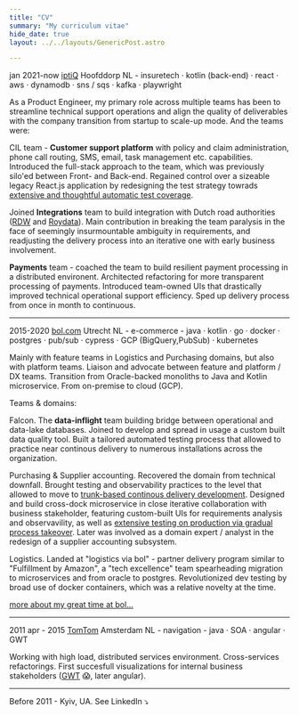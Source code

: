 ```yaml
---
title: "CV"
summary: "My curriculum vitae"
hide_date: true
layout: ../../layouts/GenericPost.astro

---
```


jan 2021-now [iptiQ](https://www.iptiq.com/) Hoofddorp NL - insuretech · kotlin (back-end) · react · aws · dynamodb · sns / sqs · kafka · playwright 

As a Product Engineer, my primary role across multiple teams has been to streamline technical support operations and align the quality of deliverables with the company transition from startup to scale-up mode. And the teams were:

CIL team - **Customer support platform** with policy and claim administration, phone call routing, SMS, email, task management etc. capabilities. Introduced the full-stack approach to the team, which was previously silo'ed between Front- and Back-end. Regained control over a sizeable legacy React.js application by redesigning the test strategy towrads [extensive and thoughtful automatic test coverage](/talks/app-testing-with-playwright/).

Joined **Integrations** team to build integration with Dutch road authorities ([RDW](https://www.rdw.nl/) and [Roydata](https://www.seps.nl/roy-data/)). Main contribution in breaking the team paralysis in the face of seemingly insurmountable ambiguity in requirements, and readjusting the delivery process into an iterative one with early business involvement.

**Payments** team - coached the team to build resilient payment processing in a distributed environent. Architected refactoring for more transparent processing of payments. Introduced team-owned UIs that drastically improved technical operational support efficiency. Sped up delivery process from once in month to continuous. 

---

2015-2020 [bol.com](https://bol.com) Utrecht NL - e-commerce - java · kotlin · go · docker · postgres · pub/sub · cypress · GCP (BigQuery,PubSub) · kubernetes

Mainly with feature teams in Logistics and Purchasing domains, but also with platform teams. Liaison and advocate between feature and platform / DX teams.  Transition from Oracle-backed monoliths to Java and Kotlin microservice. From on-premise to cloud (GCP). 

Teams & domains: 

Falcon. The **data-inflight** team building bridge between operational and data-lake databases. Joined to develop and spread in usage a custom built data quality tool. Built a tailored automated testing process that allowed to practice near continous delivery to numerous installations across the organization. 

Purchasing & Supplier accounting. Recovered the domain from technical downfall. Brought testing and observability practices to the level that allowed to move to [trunk-based continous delivery development](/talks/trunk-based-delivery/). Designed and build cross-dock microservice in close iterative collaboration with business stakeholder, featuring custom-built UIs for requirements analysis and observavility, as well as [extensive testing on production via gradual process takeover](talks/testing-on-production/). Later was involved as a domain expert / analyst in the redesign of a supplier accounting subsystem.

Logistics. Landed at "logistics via bol" - partner delivery program similar to "Fulfillment by Amazon", a "tech excellence" team spearheading migration to microservices and from oracle to postgres. Revolutionized dev testing by broad use of docker containers, which was a relative novelty at the time.


[more about my great time at bol...](/about/bol)

---

2011 apr - 2015 [TomTom](https://www.tomtom.com) Amsterdam NL - navigation - java · SOA · angular · GWT

Working with high load, distributed services environment. Cross-services refactorings. First succesfull visualizations for internal business stakeholders ([GWT](https://en.wikipedia.org/wiki/Google_Web_Toolkit) 😱, later angular). 

----

Before 2011 - Kyiv, UA. See LinkedIn ⤵️
